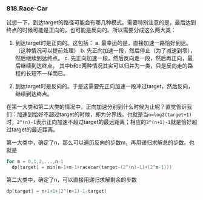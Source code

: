 ### 818.Race-Car

试想一下，到达target的路径可能会有哪几种模式。需要特别注意的是，最后达到终点的时候可能是正向的，也可能是反向的。所以需要分成这么两大类：

1. 到达target时是正向的。这包括：
a. 最幸运的是，直接加速一路恰好到达。（这种情况可以提前处理）
b. 先正向加速一段，然后停止（为了减速到零），然后继续到达终点。
c. 先正向加速一段，然后反向走一段，然后再正向，最后继续到达终点。
其中b和c两种情况其实可以归并为一类，只是反向走的路程的长短不一样而已。

2. 到达target时是反向的。于是这需要先正向加速一段冲过target，然后反向，继续到达终点。

在第一大类和第二大类的情况中，正向加速分别到什么时候为止呢？直觉告诉我们：加速到恰好不超过target的时候，即为分界线。也就是当```n=log2(target+1)```时，```2^(n)-1```表示正向加速不超过target的最远距离；相应的```2^(n+1)-1```就是恰好超过target的最近距离。

第一大类中，确定了n，那么可以遍历反向的步数m，再用递归求解总的步数。也就是
```cpp
for m = 0,1,2,...,n-1
  dp[target] = min(n-1+m-1+racecar(target-(2^(n)-1)+(2^m-1)))
```
第二大类中，确定了n，可以直接用递归求解剩余的步数
```cpp
dp[target] = n+1+1+(2^(n+1)-1-target)
```

